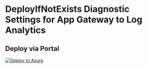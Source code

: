 # DeployIfNotExists Diagnostic Settings for App Gateway to Log Analytics


## Deploy via Portal

[![Deploy to Azure](http://azuredeploy.net/deploybutton.png)](https://portal.azure.com/#blade/Microsoft_Azure_Policy/CreatePolicyDefinitionBlade/uri/https%3A%2F%2Fraw.githubusercontent.com%2Fsixtencyber%2FAzure-Policies%2Fmain%2FLog_Analytics%2F_Deploy_Based_On_Resource_Tag%2Fapp-gateway-to-loganalytics-bytag%2Fdeploy-diagnostic-settings-app-gateway-to-loganalytics-bytag.json)

